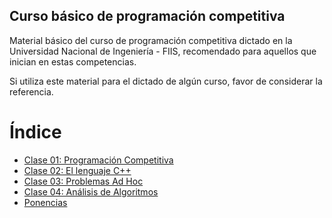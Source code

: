 ﻿## Curso básico de programación competitiva
Material básico del curso de programación competitiva dictado en la Universidad Nacional de Ingeniería - FIIS,
recomendado para aquellos que inician en estas competencias.

Si utiliza este material para el dictado de algún curso, favor de considerar la referencia.

# Índice

* [Clase 01: Programación Competitiva](https://github.com/Rmg91/Competitive-Programming/tree/master/clase-01 'Clase 01')
* [Clase 02: El lenguaje C++](https://github.com/Rmg91/Competitive-Programming/tree/master/clase-02 'Clase 02')
* [Clase 03: Problemas Ad Hoc](https://github.com/Rmg91/Competitive-Programming/tree/master/clase-03 'Clase 03')
* [Clase 04: Análisis de Algoritmos](https://github.com/Rmg91/Competitive-Programming/tree/master/clase-04 'Clase 04')
* [Ponencias](https://github.com/Rmg91/Competitive-Programming/tree/master/ponencias 'Ponencias')
